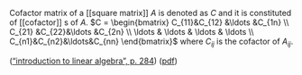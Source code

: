 Cofactor matrix of a [[square matrix]] $A$ is denoted as $C$ and it is constituted of [[cofactor]] s of $A$. 
$C = \begin{bmatrix} C_{11}&C_{12} &\ldots &C_{1n} \\ C_{21} &C_{22}&\ldots &C_{2n} \\ \ldots  & \ldots & \ldots & \ldots \\ C_{n1}&C_{n2}&\ldots&C_{nn} \end{bmatrix}$  where $C_{ij}$ is the cofactor of $A_{ij}$.  

 ([“introduction to linear algebra”, p. 284](zotero://select/library/items/4K5E75TP)) ([pdf](zotero://open-pdf/library/items/LM7HCCN7?page=284&annotation=UBS8NSSX))